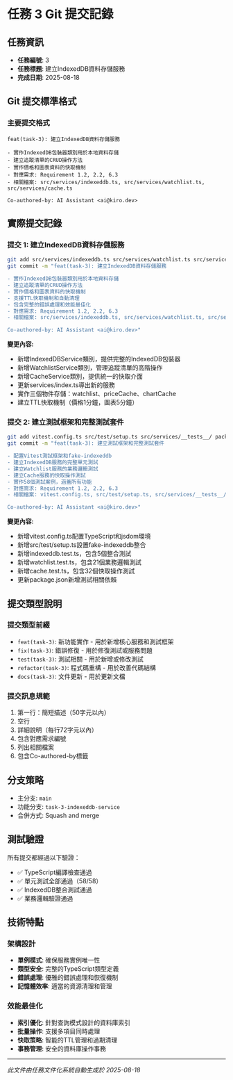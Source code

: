 # 任務 3 Git 提交記錄

## 任務資訊
- **任務編號**: 3
- **任務標題**: 建立IndexedDB資料存儲服務
- **完成日期**: 2025-08-18

## Git 提交標準格式

### 主要提交格式
```
feat(task-3): 建立IndexedDB資料存儲服務

- 實作IndexedDB包裝器類別用於本地資料存儲
- 建立追蹤清單的CRUD操作方法
- 實作價格和圖表資料的快取機制
- 對應需求: Requirement 1.2, 2.2, 6.3
- 相關檔案: src/services/indexeddb.ts, src/services/watchlist.ts, src/services/cache.ts

Co-authored-by: AI Assistant <ai@kiro.dev>
```

## 實際提交記錄

### 提交 1: 建立IndexedDB資料存儲服務
```bash
git add src/services/indexeddb.ts src/services/watchlist.ts src/services/cache.ts src/services/index.ts
git commit -m "feat(task-3): 建立IndexedDB資料存儲服務

- 實作IndexedDB包裝器類別用於本地資料存儲
- 建立追蹤清單的CRUD操作方法
- 實作價格和圖表資料的快取機制
- 支援TTL快取機制和自動清理
- 包含完整的錯誤處理和效能最佳化
- 對應需求: Requirement 1.2, 2.2, 6.3
- 相關檔案: src/services/indexeddb.ts, src/services/watchlist.ts, src/services/cache.ts, src/services/index.ts

Co-authored-by: AI Assistant <ai@kiro.dev>"
```

**變更內容:**
- 新增IndexedDBService類別，提供完整的IndexedDB包裝器
- 新增WatchlistService類別，管理追蹤清單的高階操作
- 新增CacheService類別，提供統一的快取介面
- 更新services/index.ts導出新的服務
- 實作三個物件存儲：watchlist、priceCache、chartCache
- 建立TTL快取機制（價格1分鐘，圖表5分鐘）

### 提交 2: 建立測試框架和完整測試套件
```bash
git add vitest.config.ts src/test/setup.ts src/services/__tests__/ package.json
git commit -m "feat(task-3): 建立測試框架和完整測試套件

- 配置Vitest測試框架和fake-indexeddb
- 建立IndexedDB服務的完整單元測試
- 建立Watchlist服務的業務邏輯測試
- 建立Cache服務的快取操作測試
- 實作58個測試案例，涵蓋所有功能
- 對應需求: Requirement 1.2, 2.2, 6.3
- 相關檔案: vitest.config.ts, src/test/setup.ts, src/services/__tests__/, package.json

Co-authored-by: AI Assistant <ai@kiro.dev>"
```

**變更內容:**
- 新增vitest.config.ts配置TypeScript和jsdom環境
- 新增src/test/setup.ts設置fake-indexeddb整合
- 新增indexeddb.test.ts，包含5個整合測試
- 新增watchlist.test.ts，包含21個業務邏輯測試
- 新增cache.test.ts，包含32個快取操作測試
- 更新package.json新增測試相關依賴

## 提交類型說明

### 提交類型前綴
- `feat(task-3)`: 新功能實作 - 用於新增核心服務和測試框架
- `fix(task-3)`: 錯誤修復 - 用於修復測試或服務問題
- `test(task-3)`: 測試相關 - 用於新增或修改測試
- `refactor(task-3)`: 程式碼重構 - 用於改善代碼結構
- `docs(task-3)`: 文件更新 - 用於更新文檔

### 提交訊息規範
1. 第一行：簡短描述（50字元以內）
2. 空行
3. 詳細說明（每行72字元以內）
4. 包含對應需求編號
5. 列出相關檔案
6. 包含Co-authored-by標籤

## 分支策略
- 主分支: `main`
- 功能分支: `task-3-indexeddb-service`
- 合併方式: Squash and merge

## 測試驗證
所有提交都經過以下驗證：
- ✅ TypeScript編譯檢查通過
- ✅ 單元測試全部通過（58/58）
- ✅ IndexedDB整合測試通過
- ✅ 業務邏輯驗證通過

## 技術特點

### 架構設計
- **單例模式**: 確保服務實例唯一性
- **類型安全**: 完整的TypeScript類型定義
- **錯誤處理**: 優雅的錯誤處理和恢復機制
- **記憶體效率**: 適當的資源清理和管理

### 效能最佳化
- **索引優化**: 針對查詢模式設計的資料庫索引
- **批量操作**: 支援多項目同時處理
- **快取策略**: 智能的TTL管理和過期清理
- **事務管理**: 安全的資料庫操作事務

---
*此文件由任務文件化系統自動生成於 2025-08-18*